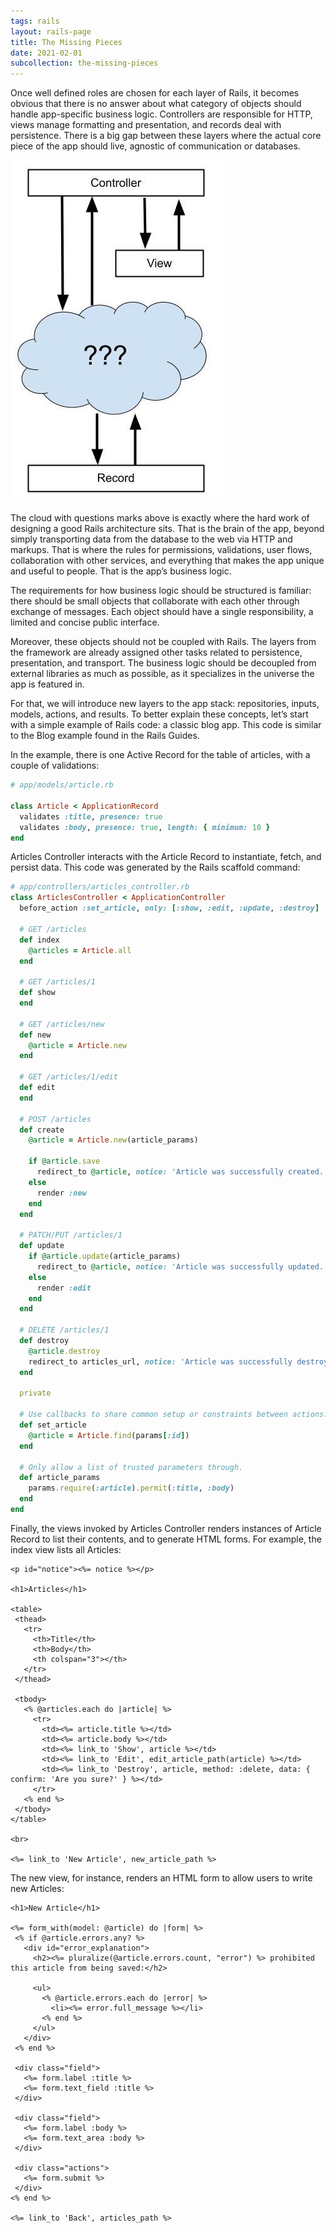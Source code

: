 ```yaml
---
tags: rails
layout: rails-page
title: The Missing Pieces
date: 2021-02-01
subcollection: the-missing-pieces
---
```


Once well defined roles are chosen for each layer of Rails, it becomes obvious
that there is no answer about what category of objects should handle
app-specific business logic. Controllers are responsible for HTTP, views manage
formatting and presentation, and records deal with persistence. There is a big
gap between these layers where the actual core piece of the app should live,
agnostic of communication or databases.

![Diagram 2](/images/rails/diagram_2.jpg)

The cloud with questions marks above is exactly where the hard work of designing
a good Rails architecture sits. That is the brain of the app, beyond simply
transporting data from the database to the web via HTTP and markups. That is
where the rules for permissions, validations, user flows, collaboration with
other services, and everything that makes the app unique and useful to people.
That is the app’s business logic.

The requirements for how business logic should be structured is familiar: there
should be small objects that collaborate with each other through exchange of
messages. Each object should have a single responsibility, a limited and concise
public interface.

Moreover, these objects should not be coupled with Rails. The layers from the
framework are already assigned other tasks related to persistence, presentation,
and transport. The business logic should be decoupled from external libraries as
much as possible, as it specializes in the universe the app is featured in.

For that, we will introduce new layers to the app stack: repositories, inputs,
models, actions, and results. To better explain these concepts, let’s start with
a simple example of Rails code: a classic blog app. This code is similar to the
Blog example found in the Rails Guides.

In the example, there is one Active Record for the table of articles, with a
couple of validations:

```ruby
# app/models/article.rb

class Article < ApplicationRecord
  validates :title, presence: true
  validates :body, presence: true, length: { minimum: 10 }
end
```

Articles Controller interacts with the Article Record to instantiate, fetch, and
persist data. This code was generated by the Rails scaffold command:

```ruby
# app/controllers/articles_controller.rb
class ArticlesController < ApplicationController
  before_action :set_article, only: [:show, :edit, :update, :destroy]

  # GET /articles
  def index
    @articles = Article.all
  end

  # GET /articles/1
  def show
  end

  # GET /articles/new
  def new
    @article = Article.new
  end

  # GET /articles/1/edit
  def edit
  end

  # POST /articles
  def create
    @article = Article.new(article_params)

    if @article.save
      redirect_to @article, notice: 'Article was successfully created.'
    else
      render :new
    end
  end

  # PATCH/PUT /articles/1
  def update
    if @article.update(article_params)
      redirect_to @article, notice: 'Article was successfully updated.'
    else
      render :edit
    end
  end

  # DELETE /articles/1
  def destroy
    @article.destroy
    redirect_to articles_url, notice: 'Article was successfully destroyed.'
  end

  private

  # Use callbacks to share common setup or constraints between actions.
  def set_article
    @article = Article.find(params[:id])
  end

  # Only allow a list of trusted parameters through.
  def article_params
    params.require(:article).permit(:title, :body)
  end
end
```

Finally, the views invoked by Articles Controller renders instances of Article
Record to list their contents, and to generate HTML forms. For example, the
index view lists all Articles:

```erb
<p id="notice"><%= notice %></p>

<h1>Articles</h1>

<table>
 <thead>
   <tr>
     <th>Title</th>
     <th>Body</th>
     <th colspan="3"></th>
   </tr>
 </thead>

 <tbody>
   <% @articles.each do |article| %>
     <tr>
       <td><%= article.title %></td>
       <td><%= article.body %></td>
       <td><%= link_to 'Show', article %></td>
       <td><%= link_to 'Edit', edit_article_path(article) %></td>
       <td><%= link_to 'Destroy', article, method: :delete, data: { confirm: 'Are you sure?' } %></td>
     </tr>
   <% end %>
 </tbody>
</table>

<br>

<%= link_to 'New Article', new_article_path %>
```

The new view, for instance, renders an HTML form to allow users to write new
Articles:

```erb
<h1>New Article</h1>

<%= form_with(model: @article) do |form| %>
 <% if @article.errors.any? %>
   <div id="error_explanation">
     <h2><%= pluralize(@article.errors.count, "error") %> prohibited this article from being saved:</h2>

     <ul>
       <% @article.errors.each do |error| %>
         <li><%= error.full_message %></li>
       <% end %>
     </ul>
   </div>
 <% end %>

 <div class="field">
   <%= form.label :title %>
   <%= form.text_field :title %>
 </div>

 <div class="field">
   <%= form.label :body %>
   <%= form.text_area :body %>
 </div>

 <div class="actions">
   <%= form.submit %>
 </div>
<% end %>

<%= link_to 'Back', articles_path %>
```
